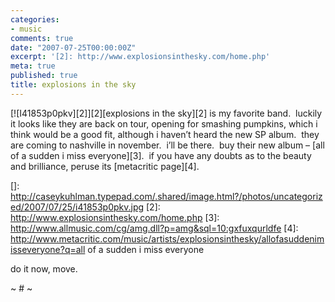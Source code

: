 ```yaml
---
categories:
- music
comments: true
date: "2007-07-25T00:00:00Z"
excerpt: '[2]: http://www.explosionsinthesky.com/home.php'
meta: true
published: true
title: explosions in the sky
---
```


[![I41853p0pkv][2]][2][explosions in the sky][2] is my favorite band.  luckily it looks like they are back on tour, opening for smashing pumpkins, which i think would be a good fit, although i haven’t heard the new SP album.  they are coming to nashville in november.  i’ll be there.  buy their new album – [all of a sudden i miss everyone][3].  if you have any doubts as to the beauty and brilliance, peruse its [metacritic page][4].

 []: http://caseykuhlman.typepad.com/.shared/image.html?/photos/uncategorized/2007/07/25/i41853p0pkv.jpg
 [2]: http://www.explosionsinthesky.com/home.php
 [3]: http://www.allmusic.com/cg/amg.dll?p=amg&sql=10:gxfuxqurldfe
 [4]: http://www.metacritic.com/music/artists/explosionsinthesky/allofasuddenimisseveryone?q=all of a sudden i miss everyone

do it now, move.

~ # ~